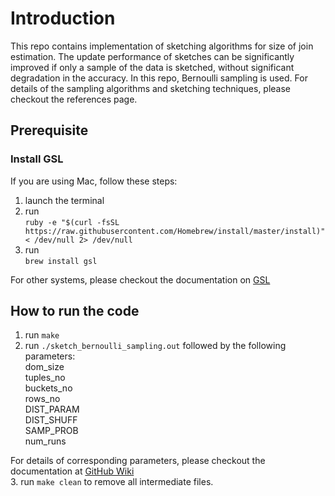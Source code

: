 # Introduction

This repo contains implementation of sketching algorithms for size of join estimation. The update performance of sketches can be significantly improved if only a sample of the data is sketched, without significant degradation in the accuracy. In this repo, Bernoulli sampling is used. For details of the sampling algorithms and sketching techniques, please checkout the references page.

## Prerequisite
### Install GSL
If you are using Mac, follow these steps:
1. launch the terminal
2. run <br/><nobr>`ruby -e "$(curl -fsSL https://raw.githubusercontent.com/Homebrew/install/master/install)" < /dev/null 2> /dev/null`</nobr>
3. run <br/>`brew install gsl`

For other systems, please checkout the documentation on [GSL](https://www.gnu.org/software/gsl/doc/html/index.html)
## How to run the code
1. run `make`
2. run `./sketch_bernoulli_sampling.out` followed by the following parameters: 
<br/>dom_size 
<br/>tuples_no
<br/>buckets_no
<br/>rows_no 
<br/>DIST_PARAM 
<br/>DIST_SHUFF 
<br/>SAMP_PROB 
<br/>num_runs

For details of corresponding parameters, please checkout the documentation at [GitHub Wiki](https://github.com/Shanfang/Sketch_Samples/wiki)
</br>
3. run `make clean` to remove all intermediate files.
